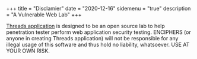 +++
title = "Disclamier"
date = "2020-12-16"
sidemenu = "true"
description = "A Vulnerable Web Lab"
+++


[Threads application](https://github.com/enciphers/Threads) is designed to be an open source lab to help penetration tester perform web application security testing. ENCIPHERS (or anyone in creating Threads application) will not be responsible for any illegal usage of this software and thus hold no liability, whatsoever. USE AT YOUR OWN RISK.
